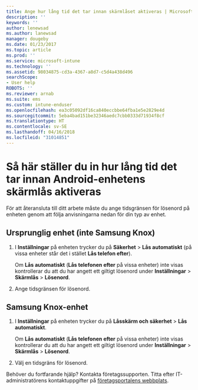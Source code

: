 ```yaml
---
title: Ange hur lång tid det tar innan skärmlåset aktiveras | Microsoft-dokument
description: ''
keywords: ''
author: lenewsad
ms.author: lanewsad
manager: dougeby
ms.date: 01/23/2017
ms.topic: article
ms.prod: ''
ms.service: microsoft-intune
ms.technology: ''
ms.assetid: 98034875-cd3a-4367-a8d7-c5d4a438d496
searchScope:
- User help
ROBOTS: ''
ms.reviewer: arnab
ms.suite: ems
ms.custom: intune-enduser
ms.openlocfilehash: ea3c05092df16ca840eccbbe64fba1e5e2829e4d
ms.sourcegitcommit: 5eba4bad151be32346aedc7cbb0333d71934f8cf
ms.translationtype: HT
ms.contentlocale: sv-SE
ms.lasthandoff: 04/16/2018
ms.locfileid: "31014851"
---
```

# <a name="how-to-set-the-amount-of-time-before-your-android-device-locks-its-screen"></a>Så här ställer du in hur lång tid det tar innan Android-enhetens skärmlås aktiveras

För att återansluta till ditt arbete måste du ange tidsgränsen för lösenord på enheten genom att följa anvisningarna nedan för din typ av enhet.

## <a name="native-non-samsung-knox-device"></a>Ursprunglig enhet (inte Samsung Knox)

1.  I **Inställningar** på enheten trycker du på **Säkerhet** &gt; **Lås automatiskt** (på vissa enheter står det i stället **Lås telefon efter**).

    Om **Lås automatiskt** (**Lås telefonen efter** på vissa enheter) inte visas kontrollerar du att du har angett ett giltigt lösenord under **Inställningar** &gt; **Skärmlås** &gt; **Lösenord**.

2.  Ange tidsgränsen för lösenord.

## <a name="samsung-knox-device"></a>Samsung Knox-enhet

1.  I **Inställningar** på enheten trycker du på **Låsskärm och säkerhet** &gt; **Lås automatiskt**.

    Om **Lås automatiskt** (**Lås telefonen efter** på vissa enheter) inte visas kontrollerar du att du har angett ett giltigt lösenord under **Inställningar** &gt; **Skärmlås** &gt; **Lösenord**.

2.  Välj en tidsgräns för lösenord.

Behöver du fortfarande hjälp? Kontakta företagssupporten. Titta efter IT-administratörens kontaktuppgifter på [företagsportalens webbplats](https://portal.manage.microsoft.com#HelpDeskDialog).
